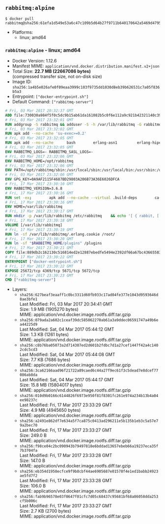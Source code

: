 ## `rabbitmq:alpine`

```console
$ docker pull rabbitmq@sha256:61efa1d549e53a6c47c109b5d64b27f9711b640170642a5469d47957c118d509
```

-	Platforms:
	-	linux; amd64

### `rabbitmq:alpine` - linux; amd64

-	Docker Version: 1.12.6
-	Manifest MIME: `application/vnd.docker.distribution.manifest.v2+json`
-	Total Size: **22.7 MB (22667086 bytes)**  
	(compressed transfer size, not on-disk size)
-	Image ID: `sha256:1a4b5e026afe0f09eaa3999c103f9735dd1030d8eb39b626531c7a05f836b5a3`
-	Entrypoint: `["docker-entrypoint.sh"]`
-	Default Command: `["rabbitmq-server"]`

```dockerfile
# Fri, 03 Mar 2017 20:32:37 GMT
ADD file:730030a984f5f0c5dc9b15ab61da161082b5c0f6e112a9c921b42321140c3927 in / 
# Fri, 03 Mar 2017 23:32:01 GMT
RUN addgroup -S rabbitmq && adduser -S -h /var/lib/rabbitmq -G rabbitmq rabbitmq
# Fri, 03 Mar 2017 23:32:02 GMT
RUN apk add --no-cache 'su-exec>=0.2'
# Fri, 03 Mar 2017 23:32:05 GMT
RUN apk add --no-cache 		bash 		erlang-asn1 		erlang-hipe 		erlang-crypto 		erlang-eldap 		erlang-inets 		erlang-mnesia 		erlang 		erlang-os-mon 		erlang-public-key 		erlang-sasl 		erlang-ssl 		erlang-syntax-tools 		erlang-xmerl
# Fri, 03 Mar 2017 23:32:05 GMT
ENV RABBITMQ_LOGS=- RABBITMQ_SASL_LOGS=-
# Fri, 03 Mar 2017 23:32:06 GMT
ENV RABBITMQ_HOME=/opt/rabbitmq
# Fri, 03 Mar 2017 23:32:06 GMT
ENV PATH=/opt/rabbitmq/sbin:/usr/local/sbin:/usr/local/bin:/usr/sbin:/usr/bin:/sbin:/bin
# Fri, 03 Mar 2017 23:32:06 GMT
ENV GPG_KEY=0A9AF2115F4687BD29803A206B73A36E6026DFCA
# Fri, 17 Mar 2017 23:30:10 GMT
ENV RABBITMQ_VERSION=3.6.8
# Fri, 17 Mar 2017 23:30:16 GMT
RUN set -ex; 		apk add --no-cache --virtual .build-deps 		ca-certificates 		gnupg 		libressl 		tar 		xz 	; 		wget -O rabbitmq-server.tar.xz "https://www.rabbitmq.com/releases/rabbitmq-server/v${RABBITMQ_VERSION}/rabbitmq-server-generic-unix-${RABBITMQ_VERSION}.tar.xz"; 	wget -O rabbitmq-server.tar.xz.asc "https://www.rabbitmq.com/releases/rabbitmq-server/v${RABBITMQ_VERSION}/rabbitmq-server-generic-unix-${RABBITMQ_VERSION}.tar.xz.asc"; 		export GNUPGHOME="$(mktemp -d)"; 	gpg --keyserver ha.pool.sks-keyservers.net --recv-keys "$GPG_KEY"; 	gpg --batch --verify rabbitmq-server.tar.xz.asc rabbitmq-server.tar.xz; 	rm -r "$GNUPGHOME" rabbitmq-server.tar.xz.asc; 		mkdir -p "$RABBITMQ_HOME"; 	tar 		--extract 		--verbose 		--file rabbitmq-server.tar.xz 		--directory "$RABBITMQ_HOME" 		--strip-components 1 	; 	rm rabbitmq-server.tar.xz; 		grep -qE '^SYS_PREFIX=\$\{RABBITMQ_HOME\}$' "$RABBITMQ_HOME/sbin/rabbitmq-defaults"; 	sed -ri 's!^(SYS_PREFIX=).*$!\1!g' "$RABBITMQ_HOME/sbin/rabbitmq-defaults"; 	grep -qE '^SYS_PREFIX=$' "$RABBITMQ_HOME/sbin/rabbitmq-defaults"; 		apk del .build-deps
# Fri, 17 Mar 2017 23:30:16 GMT
ENV HOME=/var/lib/rabbitmq
# Fri, 17 Mar 2017 23:30:17 GMT
RUN mkdir -p /var/lib/rabbitmq /etc/rabbitmq 	&& echo '[ { rabbit, [ { loopback_users, [ ] } ] } ].' > /etc/rabbitmq/rabbitmq.config 	&& chown -R rabbitmq:rabbitmq /var/lib/rabbitmq /etc/rabbitmq 	&& chmod -R 777 /var/lib/rabbitmq /etc/rabbitmq
# Fri, 17 Mar 2017 23:30:18 GMT
VOLUME [/var/lib/rabbitmq]
# Fri, 17 Mar 2017 23:30:19 GMT
RUN ln -sf /var/lib/rabbitmq/.erlang.cookie /root/
# Fri, 17 Mar 2017 23:30:20 GMT
RUN ln -sf "$RABBITMQ_HOME/plugins" /plugins
# Fri, 17 Mar 2017 23:30:21 GMT
COPY file:889db2c162130c516814ed2e12887ebedfe5494e2392df66a67bc436655833fa in /usr/local/bin/ 
# Fri, 17 Mar 2017 23:30:22 GMT
ENTRYPOINT ["docker-entrypoint.sh"]
# Fri, 17 Mar 2017 23:30:22 GMT
EXPOSE 25672/tcp 4369/tcp 5671/tcp 5672/tcp
# Fri, 17 Mar 2017 23:30:23 GMT
CMD ["rabbitmq-server"]
```

-	Layers:
	-	`sha256:627beaf3eaaff1c0bc3311d60fb933c17ad04fe377e1043d9593646d8ae3bfe1`  
		Last Modified: Fri, 03 Mar 2017 20:34:41 GMT  
		Size: 1.9 MB (1905270 bytes)  
		MIME: application/vnd.docker.image.rootfs.diff.tar.gzip
	-	`sha256:079ada2a602c1ceaf39dc585062270ab61a3a9ddec06591747a49b6ea44225d9`  
		Last Modified: Sat, 04 Mar 2017 05:44:12 GMT  
		Size: 1.3 KB (1261 bytes)  
		MIME: application/vnd.docker.image.rootfs.diff.tar.gzip
	-	`sha256:c8b76ba05073a2d714307ed2d601b2fdbc7d1a27cef1447f42a4c1402cdc5cd3`  
		Last Modified: Sat, 04 Mar 2017 05:44:08 GMT  
		Size: 7.7 KB (7686 bytes)  
		MIME: application/vnd.docker.image.rootfs.diff.tar.gzip
	-	`sha256:3ca62166aad96f21722a89caed6c44a27f9ec61f3c5dead7e8dcef77086ab8da`  
		Last Modified: Sat, 04 Mar 2017 05:44:17 GMT  
		Size: 15.8 MB (15804017 bytes)  
		MIME: application/vnd.docker.image.rootfs.diff.tar.gzip
	-	`sha256:010d9b0166c6144826f6973e950f81f8301fc261e974a234b13b4a04ee98237c`  
		Last Modified: Fri, 17 Mar 2017 23:33:29 GMT  
		Size: 4.9 MB (4945650 bytes)  
		MIME: application/vnd.docker.image.rootfs.diff.tar.gzip
	-	`sha256:a2491e862df7e634a5f7ca875c0413ad296211e5b135b1eb3c5a57e79a2bec70`  
		Last Modified: Fri, 17 Mar 2017 23:33:27 GMT  
		Size: 249.0 B  
		MIME: application/vnd.docker.image.rootfs.diff.tar.gzip
	-	`sha256:f98ce04c2bc090943b79497818e6bddad13657ebeb66a19237eca35f7b3704fa`  
		Last Modified: Fri, 17 Mar 2017 23:33:28 GMT  
		Size: 147.0 B  
		MIME: application/vnd.docker.image.rootfs.diff.tar.gzip
	-	`sha256:eb354d1958ecfce9f9b8cbf44ae6905687e01578f4e1ed1babb24923ae5fd7f2`  
		Last Modified: Fri, 17 Mar 2017 23:33:28 GMT  
		Size: 106.0 B  
		MIME: application/vnd.docker.image.rootfs.diff.tar.gzip
	-	`sha256:fab9b96578e03f0647f01cfc7d05c68437c95681bf68a86058dda253cf5b006c`  
		Last Modified: Fri, 17 Mar 2017 23:33:27 GMT  
		Size: 2.7 KB (2700 bytes)  
		MIME: application/vnd.docker.image.rootfs.diff.tar.gzip
